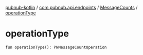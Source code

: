 [pubnub-kotlin](../../index.md) / [com.pubnub.api.endpoints](../index.md) / [MessageCounts](index.md) / [operationType](./operation-type.md)

# operationType

`fun operationType(): PNMessageCountOperation`